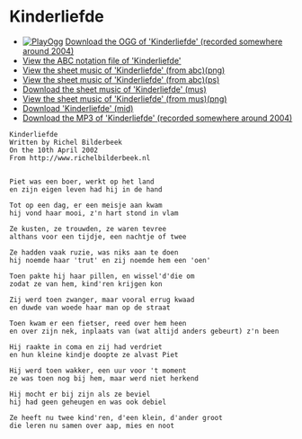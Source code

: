 # Kinderliefde

 * [![PlayOgg](http://static.fsf.org/playogg/Play_ogg_80x15.png "I support PlayOgg!")](http://playogg.org) [Download the OGG of 'Kinderliefde' (recorded somewhere around 2004)](http://www.richelbilderbeek.nl/CD03_11Kinderliefde.ogg)
 * [View the ABC notation file of 'Kinderliefde'](https://github.com/richelbilderbeek/abc/blob/master/Kinderliefde.abc)
 * [View the sheet music of 'Kinderliefde' (from abc)(png)](Kinderliefde.png)
 * [View the sheet music of 'Kinderliefde' (from abc)(ps)](Kinderliefde.ps)
 * [Download the sheet music of 'Kinderliefde' (mus)](Kinderliefde.mus)
 * [View the sheet music of 'Kinderliefde' (from mus)(png)](KinderliefdeMus.png)
 * [Download 'Kinderliefde' (mid)](http://www.richelbilderbeek.nl/SongKinderliefde.mid)
 * [Download the MP3 of 'Kinderliefde' (recorded somewhere around 2004)](http://www.richelbilderbeek.nl/CD03_11Kinderliefde.mp3)

```
Kinderliefde
Written by Richel Bilderbeek
On the 10th April 2002
From http://www.richelbilderbeek.nl

 
Piet was een boer, werkt op het land 
en zijn eigen leven had hij in de hand 
 
Tot op een dag, er een meisje aan kwam 
hij vond haar mooi, z'n hart stond in vlam 
 
Ze kusten, ze trouwden, ze waren tevree 
althans voor een tijdje, een nachtje of twee 
 
Ze hadden vaak ruzie, was niks aan te doen 
hij noemde haar 'trut' en zij noemde hem een 'oen' 
 
Toen pakte hij haar pillen, en wissel'd'die om 
zodat ze van hem, kind'ren krijgen kon 
 
Zij werd toen zwanger, maar vooral errug kwaad 
en duwde van woede haar man op de straat 
 
Toen kwam er een fietser, reed over hem heen 
en over zijn nek, inplaats van (wat altijd anders gebeurt) z'n been 
 
Hij raakte in coma en zij had verdriet 
en hun kleine kindje doopte ze alvast Piet 
 
Hij werd toen wakker, een uur voor 't moment 
ze was toen nog bij hem, maar werd niet herkend 
 
Hij mocht er bij zijn als ze beviel 
hij had geen geheugen en was ook debiel 
 
Ze heeft nu twee kind'ren, d'een klein, d'ander groot 
die leren nu samen over aap, mies en noot 
```
